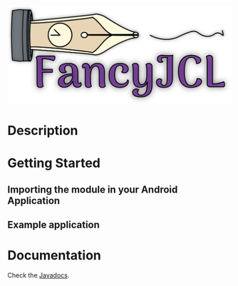 ![FancyJCL](logo/logo.png)

# Description

# Getting Started

## Importing the module in your Android Application

## Example application

# Documentation

Check the [Javadocs](https://hpc-ull.github.io/FancyJCL/).

